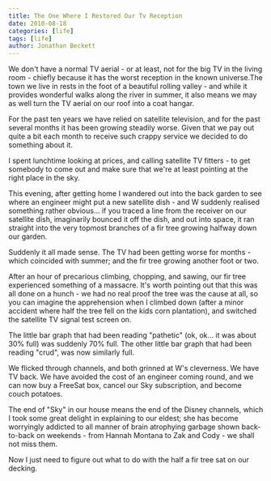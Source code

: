 ```yaml
---
title: The One Where I Restored Our Tv Reception
date: 2010-08-18
categories: [life]
tags: [life]
author: Jonathan Beckett
---
```


We don't have a normal TV aerial - or at least, not for the big TV in the living room - chiefly because it has the worst reception in the known universe.The town we live in rests in the foot of a beautiful rolling valley - and while it provides wonderful walks along the river in summer, it also means we may as well turn the TV aerial on our roof into a coat hangar.

For the past ten years we have relied on satellite television, and for the past several months it has been growing steadily worse. Given that we pay out quite a bit each month to receive such crappy service we decided to do something about it.

I spent lunchtime looking at prices, and calling satellite TV fitters - to get somebody to come out and make sure that we're at least pointing at the right place in the sky.

This evening, after getting home I wandered out into the back garden to see where an engineer might put a new satellite dish - and W suddenly realised something rather obvious... if you traced a line from the receiver on our satellite dish, imaginarily bounced it off the dish, and out into space, it ran straight into the very topmost branches of a fir tree growing halfway down our garden.

Suddenly it all made sense. The TV had been getting worse for months - which coincided with summer; and the fir tree growing another foot or two.

After an hour of precarious climbing, chopping, and sawing, our fir tree experienced something of a massacre. It's worth pointing out that this was all done on a hunch - we had no real proof the tree was the cause at all, so you can imagine the apprehension when I climbed down (after a minor accident where half the tree fell on the kids corn plantation), and switched the satellite TV signal test screen on.

The little bar graph that had been reading "pathetic" (ok, ok... it was about 30% full) was suddenly 70% full. The other little bar graph that had been reading "crud", was now similarly full.

We flicked through channels, and both grinned at W's cleverness. We have TV back. We have avoided the cost of an engineer coming round, and we can now buy a FreeSat box, cancel our Sky subscription, and become couch potatoes.

The end of "Sky" in our house means the end of the Disney channels, which I took some great delight in explaining to our eldest; she has become worryingly addicted to all manner of brain atrophying garbage shown back-to-back on weekends - from Hannah Montana to Zak and Cody - we shall not miss them.

Now I just need to figure out what to do with the half a fir tree sat on our decking.